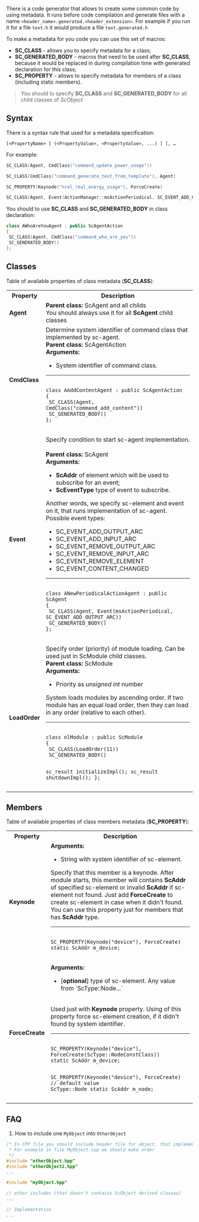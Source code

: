 

There is a code generator that allows to create some common code by using metadata. It runs before code compilation and generate files with a name `<header_name>.generated.<header_extension>`.
For example if you run it for a file `text.h` it would produce a file `text.generated.h`

To make a metadata for you code you can use this set of macros:
* **SC_CLASS** - allows you to specify metadata for a class;
* **SC_GENERATED_BODY** - macros that need to be used after **SC_CLASS**, because it would be replaced in during compilation time with generated declaration for this class;
* **SC_PROPERTY** - allows to specify metadata for members of a class (including static members).

> You should to specify **SC_CLASS** and **SC_GENERATED_BODY** for all child classes of *ScObject*

## Syntax
There is a syntax rule that used for a metadata specification:
```
[<PropertyName> [ (<PropertyValue>, <PropertyValue>, ...) ] ], …
```

For example:

```cpp
SC_CLASS(Agent, CmdClass("command_update_power_usage"))
```
```cpp
SC_CLASS(CmdClass("command_generate_text_from_template"), Agent)
```
```cpp
SC_PROPERTY(Keynode("nrel_real_energy_usage"), ForceCreate)
```
```cpp
SC_CLASS(Agent, Event(ActionManager::msActionPeriodical, SC_EVENT_ADD_OUTPUT_ARC))
```

You should to use **SC_CLASS** and **SC_GENERATED_BODY** in class declaration:
```cpp
class AWhoAreYouAgent : public ScAgentAction
{
 SC_CLASS(Agent, CmdClass("command_who_are_you"))
 SC_GENERATED_BODY()
};
```

## Classes
Table of available properties of class metadata (**SC_CLASS**):

<table>
  <tr>
    <th>Property</td>
    <th>Description</td>
  </tr>
  <tr>
    <td><strong>Agent</strong></td>
    <td><strong>Parent class:</strong> ScAgent and all childs
      <br/>You should always use it for all <strong>ScAgent</strong> child classes
    </td>
  </tr>

  <tr>
    <td><strong>CmdClass</strong></td>
    <td>Determine system identifier of command class that implemented by sc-agent.
    <br/><strong>Parent class:</strong> ScAgentAction
    <br/><strong>Arguments:</strong>
    <ul>
      <li>System identifier of command class.</li>
    </ul>
    <hr/>
    <pre><code class="cpp hljs">
class AAddContentAgent : public ScAgentAction
{
 SC_CLASS(Agent, CmdClass("command_add_content"))
 SC_GENERATED_BODY()
};
    </code></pre>
    </td>
  </tr>

  <tr>
    <td><strong>Event</strong></td>
    <td>Specify condition to start sc-agent implementation.<br/>
      <br/><strong>Parent class:</strong> ScAgent
      <br/><strong>Arguments:</strong>
      <ul>
        <li><strong>ScAddr</strong> of element which will be used to subscribe for an event;</li>
        <li><strong>ScEventType</strong> type of event to subscribe.</li>
      </ul>
      Another words, we specify sc-element and event on it, that runs implementation of sc-agent. Possible event types:
      <ul>
        <li>SC_EVENT_ADD_OUTPUT_ARC</li>
        <li>SC_EVENT_ADD_INPUT_ARC</li>
        <li>SC_EVENT_REMOVE_OUTPUT_ARC</li>
        <li>SC_EVENT_REMOVE_INPUT_ARC</li>
        <li>SC_EVENT_REMOVE_ELEMENT</li>
        <li>SC_EVENT_CONTENT_CHANGED</li>
      </ul>
      <hr/>
      <pre><code class="cpp hljs">
class ANewPeriodicalActionAgent : public ScAgent
{
 SC_CLASS(Agent, Event(msActionPeriodical, SC_EVENT_ADD_OUTPUT_ARC))
 SC_GENERATED_BODY()
};
      </code></pre>
    </td>
  </tr>

  <tr>
    <td><strong>LoadOrder</strong></td>
    <td>Specify order (priority) of module loading. Can be used just in ScModule child classes.
      <br/><strong>Parent class:</strong> ScModule
      <br/><strong>Arguments:</strong>
      <ul>
        <li>Priority as <i>unsigned int</i> number</li>
      </ul>
      System loads modules by ascending order. If two module has an equal load order, then they can load in any order (relative to each other).
      <hr/>
      <pre><code class="cpp hljs">
class nlModule : public ScModule
{
 SC_CLASS(LoadOrder(11))
 SC_GENERATED_BODY()

 sc_result initializeImpl();
 sc_result shutdownImpl();
};
      </code></pre>
    </td>
  </tr>
</table>


## Members
Table of available properties of class members metadata (**SC_PROPERTY**):
<table>

  <tr>
    <th>Property</th>
    <th>Description</th>
  </tr>

  <tr>
    <td><strong>Keynode</strong></td>
    <td>
      <strong>Arguments:</strong>
      <ul>
        <li>String with system identifier of sc-element.</li>
      </ul>
      Specify that this member is a keynode. After module starts, this member will contains <strong>ScAddr</strong> of specified sc-element or invalid <strong>ScAddr</strong> if sc-element not found. Just add <strong>ForceCreate</strong> to create sc-element in case when it didn't found.
      <br/>You can use this property just for members that has <strong>ScAddr</strong> type.
      <hr/>
      <pre><code class="cpp hljs">
SC_PROPERTY(Keynode("device"), ForceCreate)
static ScAddr m_device;
      </code></pre>
    </td>
  </tr>

  <tr>
    <td><strong>ForceCreate</strong></td>
    <td>
      <strong>Arguments:</strong>
      <ul>
        <li>[<strong>optional</strong>] type of sc-element. Any value from `ScType::Node...`</li>
      </ul>
      <br/>Used just with <strong>Keynode</strong> property. Using of this property force sc-element creation, if it didn't found by system identifier.
      <hr/>
      <pre><code class="cpp hljs">
SC_PROPERTY(Keynode("device"), ForceCreate(ScType::NodeConstClass))
static ScAddr m_device;

SC_PROPERTY(Keynode("device"), ForceCreate) // default value ScType::Node
static ScAddr m_node;
      </code></pre>
    </td>
  </tr>

</table>


## FAQ

1. How to include one `MyObject` into `OtherObject`
```cpp
/* In CPP file you should include header file for object, that implemented in this file
 * For example in file MyObject.cpp we should make order
 */
#include "otherObject.hpp"
#include "otherObject2.hpp"
...

#include "myObject.hpp"

// other includes (that doesn't contains ScObject derived classes)
...

// Implementation
...
```
